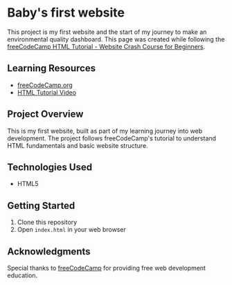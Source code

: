 # Baby's first website
This project is my first website and the start of my journey to make an environmental quality dashboard. This page was created while following the [freeCodeCamp HTML Tutorial - Website Crash Course for Beginners](https://www.youtube.com/watch?v=916GWv2Qs08).

## Learning Resources
- [freeCodeCamp.org](https://www.freecodecamp.org/)
- [HTML Tutorial Video](https://www.youtube.com/watch?v=916GWv2Qs08)

## Project Overview
This is my first website, built as part of my learning journey into web development. The project follows freeCodeCamp's tutorial to understand HTML fundamentals and basic website structure.

## Technologies Used
- HTML5

## Getting Started
1. Clone this repository
2. Open `index.html` in your web browser

## Acknowledgments
Special thanks to [freeCodeCamp](https://www.freecodecamp.org/) for providing free web development education.